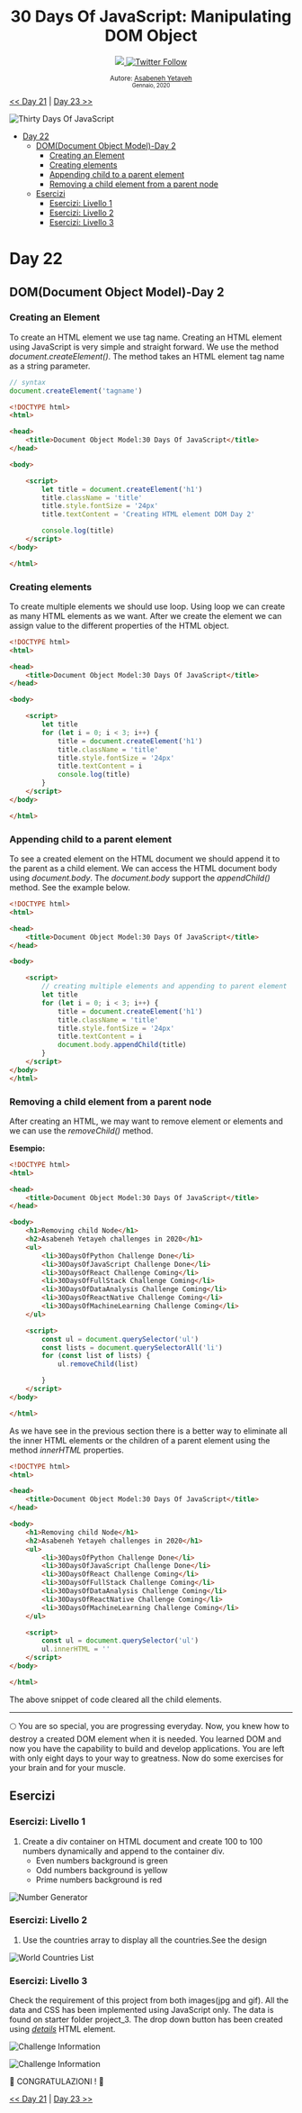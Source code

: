 <div align="center">
  <h1> 30 Days Of JavaScript: Manipulating DOM Object</h1>
  <a class="header-badge" target="_blank" href="https://www.linkedin.com/in/asabeneh/">
  <img src="https://img.shields.io/badge/style--5eba00.svg?label=LinkedIn&logo=linkedin&style=social">
  </a>
  <a class="header-badge" target="_blank" href="https://twitter.com/Asabeneh">
  <img alt="Twitter Follow" src="https://img.shields.io/twitter/follow/asabeneh?style=social">
  </a>

<sub>Autore:
<a href="https://www.linkedin.com/in/asabeneh/" target="_blank">Asabeneh Yetayeh</a><br>
<small> Gennaio, 2020</small>
</sub>

</div>

[<< Day 21](../21_Day_DOM/21_day_dom.md) | [Day 23 >>](../23_Day_Event_listeners/23_day_event_listeners.md)

![Thirty Days Of JavaScript](../../images/banners/day_1_22.png)
- [Day 22](#day-22)
  - [DOM(Document Object Model)-Day 2](#domdocument-object-model-day-2)
    - [Creating an Element](#creating-an-element)
    - [Creating elements](#creating-elements)
    - [Appending child to a parent element](#appending-child-to-a-parent-element)
    - [Removing a child element from a parent node](#removing-a-child-element-from-a-parent-node)
  - [Esercizi](#exercises)
    - [Esercizi: Livello 1](#exercises-level-1)
    - [Esercizi: Livello 2](#exercises-level-2)
    - [Esercizi: Livello 3](#exercises-level-3)

# Day 22

## DOM(Document Object Model)-Day 2

### Creating an Element

To create an HTML element we use tag name. Creating an HTML element using JavaScript is very simple and straight forward. We use the method _document.createElement()_. The method takes an HTML element tag name as a string parameter.

```js
// syntax
document.createElement('tagname')
```

```html
<!DOCTYPE html>
<html>

<head>
    <title>Document Object Model:30 Days Of JavaScript</title>
</head>

<body>

    <script>
        let title = document.createElement('h1')
        title.className = 'title'
        title.style.fontSize = '24px'
        title.textContent = 'Creating HTML element DOM Day 2'

        console.log(title)
    </script>
</body>

</html>
```

### Creating elements

To create multiple elements we should use loop. Using loop we can create as many HTML elements as we want.
After we create the element we can assign value to the different properties of the HTML object.

```html
<!DOCTYPE html>
<html>

<head>
    <title>Document Object Model:30 Days Of JavaScript</title>
</head>

<body>

    <script>
        let title
        for (let i = 0; i < 3; i++) {
            title = document.createElement('h1')
            title.className = 'title'
            title.style.fontSize = '24px'
            title.textContent = i
            console.log(title)
        }
    </script>
</body>

</html>
```

### Appending child to a parent element

To see a created element on the HTML document we should append it to the parent as a child element. We can access the HTML document body using *document.body*. The *document.body* support the *appendChild()* method. See the example below.

```html
<!DOCTYPE html>
<html>

<head>
    <title>Document Object Model:30 Days Of JavaScript</title>
</head>

<body>

    <script>
        // creating multiple elements and appending to parent element
        let title
        for (let i = 0; i < 3; i++) {
            title = document.createElement('h1')
            title.className = 'title'
            title.style.fontSize = '24px'
            title.textContent = i
            document.body.appendChild(title)
        }
    </script>
</body>
</html>
```

### Removing a child element from a parent node

After creating an HTML, we may want to remove element or elements and we can use the *removeChild()* method.

**Esempio:**

```html
<!DOCTYPE html>
<html>

<head>
    <title>Document Object Model:30 Days Of JavaScript</title>
</head>

<body>
    <h1>Removing child Node</h1>
    <h2>Asabeneh Yetayeh challenges in 2020</h1>
    <ul>
        <li>30DaysOfPython Challenge Done</li>
        <li>30DaysOfJavaScript Challenge Done</li>
        <li>30DaysOfReact Challenge Coming</li>
        <li>30DaysOfFullStack Challenge Coming</li>
        <li>30DaysOfDataAnalysis Challenge Coming</li>
        <li>30DaysOfReactNative Challenge Coming</li>
        <li>30DaysOfMachineLearning Challenge Coming</li>
    </ul>

    <script>
        const ul = document.querySelector('ul')
        const lists = document.querySelectorAll('li')
        for (const list of lists) {
            ul.removeChild(list)

        }
    </script>
</body>

</html>
```

As we have see in the previous section there is a better way to eliminate all the inner HTML elements or the children of a parent element using the method *innerHTML* properties.

```html
<!DOCTYPE html>
<html>

<head>
    <title>Document Object Model:30 Days Of JavaScript</title>
</head>

<body>
    <h1>Removing child Node</h1>
    <h2>Asabeneh Yetayeh challenges in 2020</h1>
    <ul>
        <li>30DaysOfPython Challenge Done</li>
        <li>30DaysOfJavaScript Challenge Done</li>
        <li>30DaysOfReact Challenge Coming</li>
        <li>30DaysOfFullStack Challenge Coming</li>
        <li>30DaysOfDataAnalysis Challenge Coming</li>
        <li>30DaysOfReactNative Challenge Coming</li>
        <li>30DaysOfMachineLearning Challenge Coming</li>
    </ul>

    <script>
        const ul = document.querySelector('ul')
        ul.innerHTML = ''
    </script>
</body>

</html>
```

The above snippet of code cleared all the child elements.

---

🌕 You are so special, you are progressing everyday. Now, you knew how to destroy a created DOM element when it is needed. You learned DOM and now you have the capability to build and develop applications. You are left with only eight days to your way to greatness. Now do some exercises for your brain and for your muscle.

## Esercizi

### Esercizi: Livello 1

1. Create a div container on HTML document and create 100 to 100 numbers dynamically and append to the container div. 
   - Even numbers background is green
   - Odd numbers background is yellow
   - Prime numbers background is red

![Number Generator](./../images/projects/dom_min_project_day_number_generators_2.1.png)

### Esercizi: Livello 2

1. Use the countries array to display all the countries.See the design

![World Countries List](./../images/projects/dom_min_project_countries_aray_day_2.2.png)

### Esercizi: Livello 3

Check the requirement of this project from both images(jpg and gif). All the data and CSS has been implemented using JavaScript only. The data is found on starter folder project_3. The drop down button has been created using [*details*](https://www.w3schools.com/tags/tag_details.asp) HTML element.

![Challenge Information](./../images/projects/dom_mini_project_challenge_info_day_2.3.gif)

![Challenge Information](./../images/projects/dom_mini_project_challenge_info_day_2.3.png)

🎉 CONGRATULAZIONI ! 🎉

[<< Day 21](../21_Day_DOM/21_day_dom.md) | [Day 23 >>](../23_Day_Event_listeners/23_day_event_listeners.md)